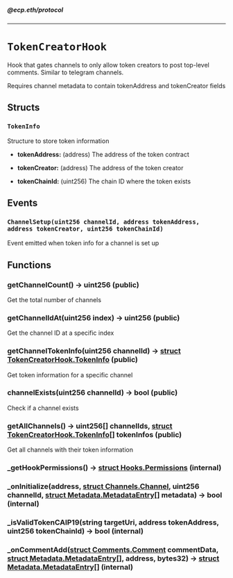 ##### @ecp.eth/protocol

----

# `TokenCreatorHook`

Hook that gates channels to only allow token creators to post top-level comments. Similar to telegram channels.


Requires channel metadata to contain tokenAddress and tokenCreator fields

## Structs

### `TokenInfo`

Structure to store token information





- **tokenAddress:** (address) The address of the token contract



- **tokenCreator:** (address) The address of the token creator



- **tokenChainId:** (uint256) The chain ID where the token exists





## Events

### `ChannelSetup(uint256 channelId, address tokenAddress, address tokenCreator, uint256 tokenChainId)`

Event emitted when token info for a channel is set up





## Functions

### getChannelCount() → uint256 (public)

Get the total number of channels




### getChannelIdAt(uint256 index) → uint256 (public)

Get the channel ID at a specific index




### getChannelTokenInfo(uint256 channelId) → [struct TokenCreatorHook.TokenInfo](/protocol-reference/hooks/TokenCreatorHook#tokeninfo) (public)

Get token information for a specific channel




### channelExists(uint256 channelId) → bool (public)

Check if a channel exists




### getAllChannels() → uint256[] channelIds, [struct TokenCreatorHook.TokenInfo[]](/protocol-reference/hooks/TokenCreatorHook#tokeninfo) tokenInfos (public)

Get all channels with their token information




### _getHookPermissions() → [struct Hooks.Permissions](/protocol-reference/types/Hooks#permissions) (internal)





### _onInitialize(address, [struct Channels.Channel](/protocol-reference/types/Channels#channel), uint256 channelId, [struct Metadata.MetadataEntry[]](/protocol-reference/types/Metadata#metadataentry) metadata) → bool (internal)





### _isValidTokenCAIP19(string targetUri, address tokenAddress, uint256 tokenChainId) → bool (internal)





### _onCommentAdd([struct Comments.Comment](/protocol-reference/types/Comments#comment) commentData, [struct Metadata.MetadataEntry[]](/protocol-reference/types/Metadata#metadataentry), address, bytes32) → [struct Metadata.MetadataEntry[]](/protocol-reference/types/Metadata#metadataentry) (internal)








